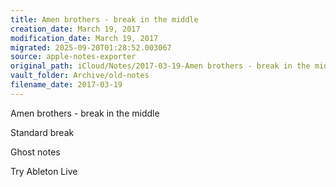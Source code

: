 ```yaml
---
title: Amen brothers - break in the middle
creation_date: March 19, 2017
modification_date: March 19, 2017
migrated: 2025-09-20T01:28:52.003067
source: apple-notes-exporter
original_path: iCloud/Notes/2017-03-19-Amen brothers - break in the middle.md
vault_folder: Archive/old-notes
filename_date: 2017-03-19
---
```



Amen brothers - break in the middle 

Standard break 

Ghost notes 

Try Ableton Live
